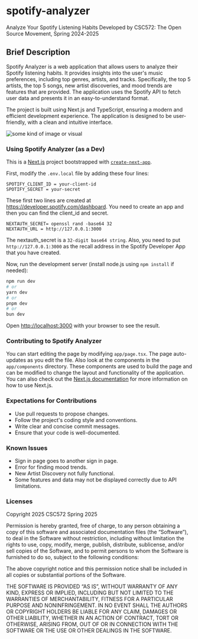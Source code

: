 # spotify-analyzer

Analyze Your Spotify Listening Habits
Developed by CSC572: The Open Source Movement, Spring 2024-2025

## Brief Description

Spotify Analyzer is a web application that allows users to analyze their Spotify listening habits. It provides insights into the user's music preferences, including top genres, artists, and tracks. Specifically, the top 5 artists, the top 5 songs, new artist discoveries, and mood trends are features that are provided. The application uses the Spotify API to fetch user data and presents it in an easy-to-understand format.

The project is built using Next.js and TypeScript, ensuring a modern and efficient development experience. The application is designed to be user-friendly, with a clean and intuitive interface.

![some kind of image or visual](https://via.placeholder.com/600x400.png?text=Spotify+Analyzer)

### Using Spotify Analyzer (as a Dev)

This is a [Next.js](https://nextjs.org) project bootstrapped with [`create-next-app`](https://nextjs.org/docs/app/api-reference/cli/create-next-app).

First, modify the `.env.local` file by adding these four lines:

`SPOTIFY_CLIENT_ID = your-client-id` <br>
`SPOTIFY_SECRET = your-secret`

These first two lines are created at https://developer.spotify.com/dashboard. You need to create an app and then you can find the client_id and secret.

`NEXTAUTH_SECRET= openssl rand -base64 32` <br>
`NEXTAUTH_URL = http://127.0.0.1:3000`

The nextauth_secret is a `32-digit base64 string`. Also, you need to put `http://127.0.0.1:3000` as the recall address in the Spotify Developer App that you have created. 

Now, run the development server (install node.js using `npm install` if needed):

```bash
npm run dev
# or
yarn dev
# or
pnpm dev
# or
bun dev
```

Open [http://localhost:3000](http://localhost:3000) with your browser to see the result.

### Contributing to Spotify Analyzer

You can start editing the page by modifying `app/page.tsx`. The page auto-updates as you edit the file.
Also look at the components in the `app/components` directory. These components are used to build the page and can be modified to change the layout and functionality of the application.
You can also check out the [Next.js documentation](https://nextjs.org/docs) for more information on how to use Next.js.

### Expectations for Contributions

- Use pull requests to propose changes.
- Follow the project's coding style and conventions.
- Write clear and concise commit messages.
- Ensure that your code is well-documented.

### Known Issues

- Sign in page goes to another sign in page.
- Error for finding mood trends.
- New Artist Discovery not fully functional.
- Some features and data may not be displayed correctly due to API limitations.

### Licenses
Copyright 2025 CSC572 Spring 2025

Permission is hereby granted, free of charge, to any person obtaining a copy 
of this software and associated documentation files (the “Software”), to deal 
in the Software without restriction, including without limitation the rights 
to use, copy, modify, merge, publish, distribute, sublicense, and/or sell 
copies of the Software, and to permit persons to whom the Software is furnished 
to do so, subject to the following conditions:

The above copyright notice and this permission notice shall be included in all 
copies or substantial portions of the Software.

THE SOFTWARE IS PROVIDED “AS IS”, WITHOUT WARRANTY OF ANY KIND, EXPRESS OR 
IMPLIED, INCLUDING BUT NOT LIMITED TO THE WARRANTIES OF MERCHANTABILITY, FITNESS 
FOR A PARTICULAR PURPOSE AND NONINFRINGEMENT. IN NO EVENT SHALL THE AUTHORS OR 
COPYRIGHT HOLDERS BE LIABLE FOR ANY CLAIM, DAMAGES OR OTHER LIABILITY, WHETHER 
IN AN ACTION OF CONTRACT, TORT OR OTHERWISE, ARISING FROM, OUT OF OR IN CONNECTION 
WITH THE SOFTWARE OR THE USE OR OTHER DEALINGS IN THE SOFTWARE.